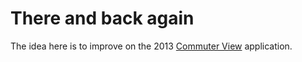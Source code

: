# There and back again

The idea here is to improve on the 2013 [Commuter View](https://www.stats.govt.nz/tools/commuter-view) application.

